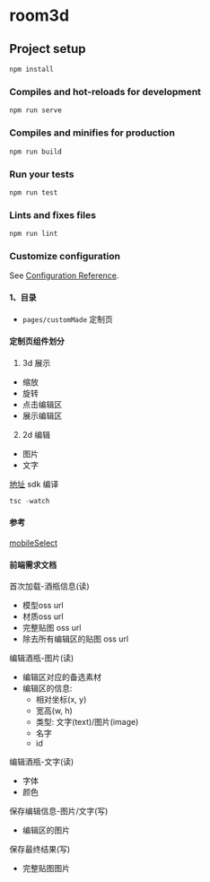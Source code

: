 # room3d

## Project setup
```
npm install
```

### Compiles and hot-reloads for development
```
npm run serve
```

### Compiles and minifies for production
```
npm run build
```

### Run your tests
```
npm run test
```

### Lints and fixes files
```
npm run lint
```

### Customize configuration
See [Configuration Reference](https://cli.vuejs.org/config/).



#### 1、目录
- `pages/customMade` 定制页

#### 定制页组件划分
1) 3d 展示
- 缩放
- 旋转
- 点击编辑区
- 展示编辑区

2) 2d 编辑
- 图片
- 文字

[地址](https://batch.niudingwang.net/webview)
sdk 编译
```js
tsc -watch
```

#### 参考
[mobileSelect](https://github.com/onlyhom/mobileSelect.js)


#### 前端需求文档
首次加载-酒瓶信息(读)
- 模型oss url
- 材质oss url
- 完整贴图 oss url
- 除去所有编辑区的贴图 oss url

编辑酒瓶-图片(读)
- 编辑区对应的备选素材
- 编辑区的信息:
  - 相对坐标(x, y)
  - 宽高(w, h)
  - 类型: 文字(text)/图片(image)
  - 名字
  - id

编辑酒瓶-文字(读)
- 字体
- 颜色

保存编辑信息-图片/文字(写)
- 编辑区的图片

保存最终结果(写)
- 完整贴图图片


